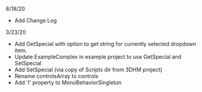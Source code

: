 8/18/20
- Add Change Log

3/23/20
- Add GetSpecial with option to get string for currently selected dropdown item.
- Update ExampleComplex in example project to use GetSpecial and SetSpecial
- Add SetSpecial (via copy of Scripts dir from 3DHM project)
- Rename controlsArray to controls
- Add 'I' property to MonoBehaviorSingleton

